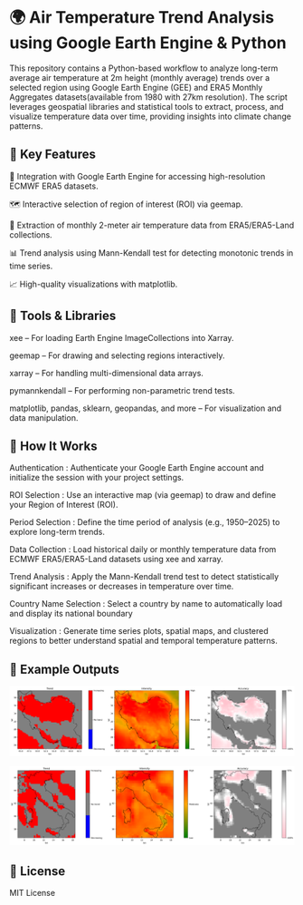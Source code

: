 # 🌍 Air Temperature Trend Analysis using Google Earth Engine & Python
This repository contains a Python-based workflow to analyze long-term average air temperature at 2m height (monthly average) trends over a selected region using Google Earth Engine (GEE) and ERA5 Monthly Aggregates datasets(available from 1980 with 27km resolution). The script leverages geospatial libraries and statistical tools to extract, process, and visualize temperature data over time, providing insights into climate change patterns.




## 🚀 Key Features

📡 Integration with Google Earth Engine for accessing high-resolution ECMWF ERA5 datasets.

🗺️ Interactive selection of region of interest (ROI) via geemap.

🧊 Extraction of monthly 2-meter air temperature data from ERA5/ERA5-Land collections.

📊 Trend analysis using Mann-Kendall test for detecting monotonic trends in time series.

📈 High-quality visualizations with matplotlib.



## 🧰 Tools & Libraries

xee – For loading Earth Engine ImageCollections into Xarray.

geemap – For drawing and selecting regions interactively.

xarray – For handling multi-dimensional data arrays.

pymannkendall – For performing non-parametric trend tests.

matplotlib, pandas, sklearn, geopandas, and more – For visualization and data manipulation.



## 📍 How It Works
Authentication : Authenticate your Google Earth Engine account and initialize the session with your project settings.

ROI Selection : Use an interactive map (via geemap) to draw and define your Region of Interest (ROI).

Period Selection : Define the time period of analysis (e.g., 1950–2025) to explore long-term trends.

Data Collection : Load historical daily or monthly temperature data from ECMWF ERA5/ERA5-Land datasets using xee and xarray.

Trend Analysis : Apply the Mann-Kendall trend test to detect statistically significant increases or decreases in temperature over time.

Country Name Selection :  Select a country by name to automatically load and display its national boundary 

Visualization : Generate time series plots, spatial maps, and clustered regions to better understand spatial and temporal temperature patterns.



## 📸 Example Outputs

![image alt](https://github.com/SaeidDaliriSusefi/Air-Temperature-Monitoring/blob/2ebe7b06b8636abddda8181e32e8faba05ff2318/Images/Ex1.png)


![image alt](https://github.com/SaeidDaliriSusefi/Air-Temperature-Monitoring/blob/f56c4c7cd797b25e09bdbdb8f00d27facebbf53a/Images/Ex2.png)





## 📜 License
MIT License


